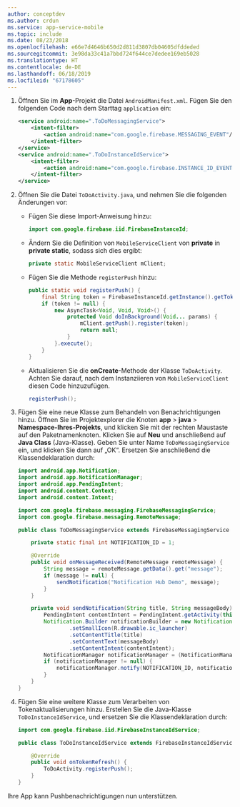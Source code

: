 ```yaml
---
author: conceptdev
ms.author: crdun
ms.service: app-service-mobile
ms.topic: include
ms.date: 08/23/2018
ms.openlocfilehash: e66e7d4646b650d2d811d3807db04605dfddeded
ms.sourcegitcommit: 3e98da33c41a7bbd724f644ce7dedee169eb5028
ms.translationtype: HT
ms.contentlocale: de-DE
ms.lasthandoff: 06/18/2019
ms.locfileid: "67178605"
---
```

1. Öffnen Sie im **App**-Projekt die Datei `AndroidManifest.xml`. Fügen Sie den folgenden Code nach dem Starttag `application` ein:

    ```xml
    <service android:name=".ToDoMessagingService">
        <intent-filter>
            <action android:name="com.google.firebase.MESSAGING_EVENT"/>
        </intent-filter>
    </service>
    <service android:name=".ToDoInstanceIdService">
        <intent-filter>
            <action android:name="com.google.firebase.INSTANCE_ID_EVENT"/>
        </intent-filter>
    </service>
    ```

2. Öffnen Sie die Datei `ToDoActivity.java`, und nehmen Sie die folgenden Änderungen vor:

    - Fügen Sie diese Import-Anweisung hinzu:

        ```java
        import com.google.firebase.iid.FirebaseInstanceId;
        ```

    - Ändern Sie die Definition von `MobileServiceClient` von **private** in **private static**, sodass sich dies ergibt:

        ```java
        private static MobileServiceClient mClient;
        ```

    - Fügen Sie die Methode `registerPush` hinzu:

        ```java
        public static void registerPush() {
            final String token = FirebaseInstanceId.getInstance().getToken();
            if (token != null) {
                new AsyncTask<Void, Void, Void>() {
                    protected Void doInBackground(Void... params) {
                        mClient.getPush().register(token);
                        return null;
                    }
                }.execute();
            }
        }
        ```

    - Aktualisieren Sie die **onCreate**-Methode der Klasse `ToDoActivity`. Achten Sie darauf, nach dem Instanziieren von `MobileServiceClient` diesen Code hinzuzufügen.

        ```java
        registerPush();
        ```

3. Fügen Sie eine neue Klasse zum Behandeln von Benachrichtigungen hinzu. Öffnen Sie im Projektexplorer die Knoten **app** > **java** > **Namespace-Ihres-Projekts**, und klicken Sie mit der rechten Maustaste auf den Paketnamenknoten. Klicken Sie auf **Neu** und anschließend auf **Java Class** (Java-Klasse). Geben Sie unter Name `ToDoMessagingService` ein, und klicken Sie dann auf „OK“. Ersetzen Sie anschließend die Klassendeklaration durch:

    ```java
    import android.app.Notification;
    import android.app.NotificationManager;
    import android.app.PendingIntent;
    import android.content.Context;
    import android.content.Intent;

    import com.google.firebase.messaging.FirebaseMessagingService;
    import com.google.firebase.messaging.RemoteMessage;

    public class ToDoMessagingService extends FirebaseMessagingService {

        private static final int NOTIFICATION_ID = 1;

        @Override
        public void onMessageReceived(RemoteMessage remoteMessage) {
            String message = remoteMessage.getData().get("message");
            if (message != null) {
                sendNotification("Notification Hub Demo", message);
            }
        }

        private void sendNotification(String title, String messageBody) {
            PendingIntent contentIntent = PendingIntent.getActivity(this, 0, new Intent(this, ToDoActivity.class), 0);
            Notification.Builder notificationBuilder = new Notification.Builder(this)
                    .setSmallIcon(R.drawable.ic_launcher)
                    .setContentTitle(title)
                    .setContentText(messageBody)
                    .setContentIntent(contentIntent);
            NotificationManager notificationManager = (NotificationManager) getSystemService(Context.NOTIFICATION_SERVICE);
            if (notificationManager != null) {
                notificationManager.notify(NOTIFICATION_ID, notificationBuilder.build());
            }
        }
    }
    ```

4. Fügen Sie eine weitere Klasse zum Verarbeiten von Tokenaktualisierungen hinzu. Erstellen Sie die Java-Klasse `ToDoInstanceIdService`, und ersetzen Sie die Klassendeklaration durch:

    ```java
    import com.google.firebase.iid.FirebaseInstanceIdService;

    public class ToDoInstanceIdService extends FirebaseInstanceIdService {

        @Override
        public void onTokenRefresh() {
            ToDoActivity.registerPush();
        }
    }
    ```

Ihre App kann Pushbenachrichtigungen nun unterstützen.

